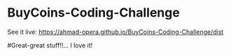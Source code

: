 # BuyCoins-Coding-Challenge

See it live: https://ahmad-opera.github.io/BuyCoins-Coding-Challenge/dist

#Great-great stuff!!... I love it!
